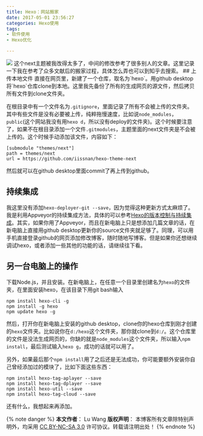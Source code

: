 ```yaml
---
title: Hexo：网站搬家
date: 2017-05-01 23:56:27
categories: Hexo使用
tags:
- 软件使用
- Hexo优化

---
```

<img src="/images/wb1.jpg" class="full-image" />
这个next主题被我改得太多了，中间的修改参考了很多别人的文章。这里记录一下我在参考了众多文献后的搬家过程，具体怎么弄也可以到知乎去搜索。
<!-- more -->
## 上传本地文件
直接在网页里，新建了一个仓库，取名为`hexo`。用github desktop将`hexo`仓库clone到本地。这里我先备份了所有的生成网页的源文件，然后拷贝所有文件到clone文件夹。

在根目录中有一个文件名为`.gitignore`，里面记录了所有不会被上传的文件夹。其中有些文件是没有必要被上传，纯粹拖慢速度，比如说`node_modules`，`public`(这个网站我没有用`hexo d`，所以没有deploy的文件夹)。这个时候要注意了，如果不在根目录添加一个文件`.gitmodules`，主题里面的next文件夹是不会被上传的。这个时候手动添加该文件，内容如下：

	[submodule "themes/next"]
	path = themes/next
	url = https://github.com/iissnan/hexo-theme-next

然后就可以在github desktop里面commit了再上传到github。

## 持续集成
我这里没有添加`hexo-deployer-git --save`，因为觉得这种更新方式太麻烦了。我是利用Appveyor的持续集成方法，具体的可以参考[Hexo的版本控制与持续集成](https://formulahendry.github.io/2016/12/04/hexo-ci/)。其实，如果你用了Appveyor，而且在新电脑上只是想添加几篇文章的话，在新电脑上直接用github desktop更新你的source文件夹就足够了。同理，可以用手机直接登录github的网页添加修改博客，随时随地写博客。但是如果你还想继续调试hexo，或者添加一些其他的功能的话，请继续往下看。

## 另一台电脑上的操作
下载Node.js，并且安装。在新电脑上，在任意一个目录里创建名为`hexo`的文件夹，在里面安装hexo，在该目录下用git bash输入

	npm install hexo-cli -g
	npm install -g hexo
	npm update hexo -g

然后，打开你在新电脑上安装的github desktop，clone你的hexo仓库到刚才创建的`hexo`文件夹。比如说你在`d:/hexo`这个文件夹，那你就clone到`d:/`。这个仓库里的文件是没法生成网页的，你缺的就是`node_modules`这个文件夹，所以输入`npm install`，最后测试输入`hexo g`，成功的话就可以用了。

另外，如果最后那个`npm install`用了之后还是无法成功，你可能要额外安装你自己曾经添加过的模块了，比如下面这些东西：

	npm install hexo-tag-aplayer --save
	npm install hexo-tag-dplayer --save
	npm install hexo-util --save
	npm install hexo-tag-cloud --save
还有什么，我想起来再添加。

{% note danger %} 
**本文作者**： Lu Wang
**版权声明**： 本博客所有文章除特别声明外，均采用 [CC BY-NC-SA 3.0](https://creativecommons.org/licenses/by-nc-sa/3.0/cn/) 许可协议。转载请注明出处！
{% endnote %}